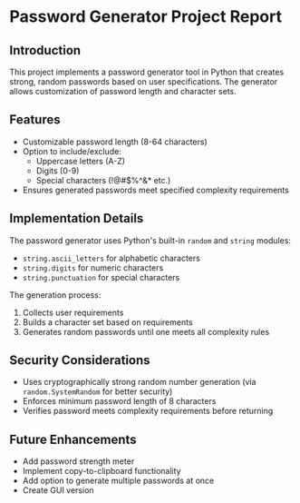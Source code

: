 # Password Generator Project Report

## Introduction
This project implements a password generator tool in Python that creates strong, random passwords based on user specifications. The generator allows customization of password length and character sets.

## Features
- Customizable password length (8-64 characters)
- Option to include/exclude:
  - Uppercase letters (A-Z)
  - Digits (0-9)
  - Special characters (!@#$%^&* etc.)
- Ensures generated passwords meet specified complexity requirements

## Implementation Details
The password generator uses Python's built-in `random` and `string` modules:
- `string.ascii_letters` for alphabetic characters
- `string.digits` for numeric characters
- `string.punctuation` for special characters

The generation process:
1. Collects user requirements
2. Builds a character set based on requirements
3. Generates random passwords until one meets all complexity rules

## Security Considerations
- Uses cryptographically strong random number generation (via `random.SystemRandom` for better security)
- Enforces minimum password length of 8 characters
- Verifies password meets complexity requirements before returning

## Future Enhancements
- Add password strength meter
- Implement copy-to-clipboard functionality
- Add option to generate multiple passwords at once
- Create GUI version
